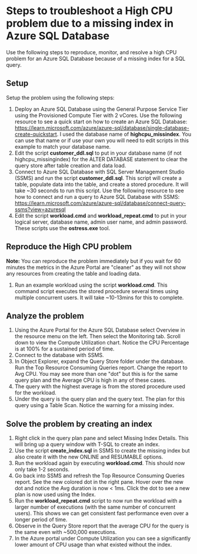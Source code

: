 # Steps to troubleshoot a High CPU problem due to a missing index in Azure SQL Database

Use the following steps to reproduce, monitor, and resolve a high CPU problem for an Azure SQL Database because of a missing index for a SQL query.

## Setup

Setup the problem using the following steps:

1. Deploy an Azure SQL Database using the General Purpose Service Tier using the Provisioned Compute Tier with 2 vCores. Use the following resource to see a quick start on how to create an Azure SQL Database: <https://learn.microsoft.com/azure/azure-sql/database/single-database-create-quickstart>. I used the database name of **highcpu_missindex**. You can use that name or if use your own you will need to edit scripts in this example to match your database name.
1. Edit the script **customer_ddl.sql** to put in your database name (if not highcpu_missingindex) for the ALTER DATABASE statement to clear the query store after table creation and data load.
1. Connect to Azure SQL Database with SQL Server Management Studio (SSMS) and run the script **customer_ddl.sql**. This script will create a table, populate data into the table, and create a stored procedure. It will take ~30 seconds to run this script. Use the following resource to see how to connect and run a query to Azure SQL Database with SSMS: <https://learn.microsoft.com/azure/azure-sql/database/connect-query-ssms?view=azuresql>
1. Edit the script **workload.cmd** and **workload_repeat.cmd** to put in your logical server, database name, admin user name, and admin password. These scripts use the **ostress.exe** tool.

## Reproduce the High CPU problem

**Note:** You can reproduce the problem immediately but if you wait for 60 minutes the metrics in the Azure Portal are "cleaner" as they will not show any resources from creating the table and loading data.

1. Run an example workload using the script **workload.cmd**. This command script executes the stored procedure several times using multiple concurrent users. It will take ~10-13mins for this to complete.

## Analyze the problem

1. Using the Azure Portal for the Azure SQL Database select Overview in the resource menu on the left. Then select the Monitoring tab. Scroll down to view the Compute Utilization chart. Notice the CPU Percentage is at 100% for a sustained period of time.
1. Connect to the database with SSMS.
1. In Object Explorer, expand the Query Store folder under the database. Run the Top Resource Consuming Queries report. Change the report to Avg CPU. You may see more than one "dot" but this is for the same query plan and the Average CPU is high in any of these cases.
1. The query with the highest average is from the stored procedure used for the workload.
1. Under the query is the query plan and the query text. The plan for this query using a Table Scan. Notice the warning for a missing index.

## Solve the problem by creating an index

1. Right click in the query plan pane and select Missing Index Details. This will bring up a query window with T-SQL to create an index.
1. Use the script **create_index.sql** in SSMS to create the missing index but also create it with the new ONLINE and RESUMABLE options.
1. Run the workload again by executing **workload.cmd**. This should now only take 1-2 seconds.
1. Go back into SSMS and refresh the Top Resource Consuming Queries report. See the new colored dot in the right pane. Hover over the new dot and notice the Avg duration is now < 1ms. Click the dot to see a new plan is now used using the Index.
1. Run the **workload_repeat.cmd** script to now run the workload with a larger number of executions (with the same number of concurrent users). This shows we can get consistent fast performance even over a longer period of time. 
1. Observe in the Query Store report that the average CPU for the query is the same even with ~500,000 executions.
1. In the Azure portal under Compute Utilization you can see a significantly lower amount of CPU usage than what existed without the index.